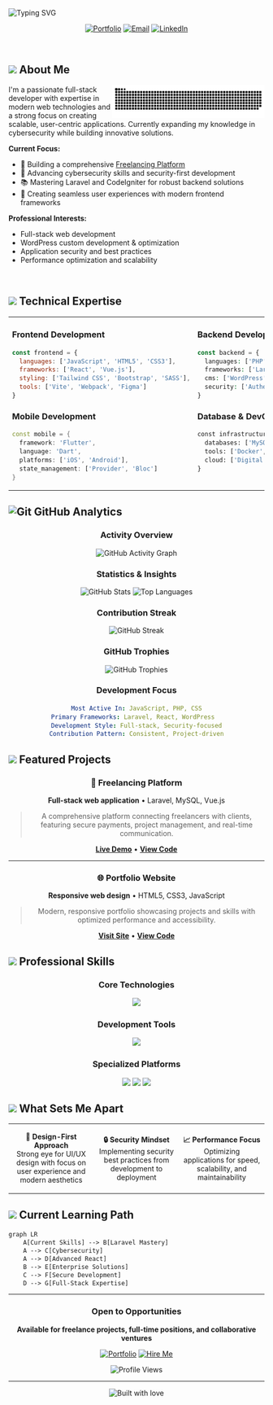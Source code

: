 <picture>
  <source media="(prefers-color-scheme: dark)" srcset="https://readme-typing-svg.demolab.com?font=Fira+Code&size=22&duration=4000&pause=500&color=A78BFA&background=00000000&center=true&vCenter=true&width=435&lines=Hi%2C+I'm+Obaid+Ullah;Frontend+Developer;WordPress+Expert;Cybersecurity+Enthusiast">
  <source media="(prefers-color-scheme: light)" srcset="https://readme-typing-svg.demolab.com?font=Fira+Code&size=22&duration=4000&pause=500&color=2563EB&background=00000000&center=true&vCenter=true&width=435&lines=Hi%2C+I'm+Obaid+Ullah;Frontend+Developer;WordPress+Expert;Cybersecurity+Enthusiast">
  <img src="https://readme-typing-svg.demolab.com?font=Fira+Code&size=22&duration=4000&pause=500&color=A78BFA&background=00000000&center=true&vCenter=true&width=435&lines=Hi%2C+I'm+Obaid+Ullah;Frontend+Developer;WordPress+Expert;Cybersecurity+Enthusiast" alt="Typing SVG" />
</picture>

<div align="center">

[![Portfolio](https://img.shields.io/badge/Portfolio-obaid.live-2563eb?style=flat&logo=safari&logoColor=white)](https://obaid.live)
[![Email](https://img.shields.io/badge/Email-obaid__ullah@aol.com-ea4335?style=flat&logo=gmail&logoColor=white)](mailto:obaid_ullah@aol.com)
[![LinkedIn](https://img.shields.io/badge/LinkedIn-Connect-0a66c2?style=flat&logo=linkedin&logoColor=white)](https://www.linkedin.com/in/obaidullah-developer/)

</div>

<br>

## <img src="https://media2.giphy.com/media/QssGEmpkyEOhBCb7e1/giphy.gif?cid=ecf05e47a0n3gi1bfqntqmob8g9aid1oyj2wr3ds3mg700bl&rid=giphy.gif" width="25"> About Me

<picture>
  <source media="(prefers-color-scheme: dark)" srcset="https://raw.githubusercontent.com/Platane/snk/output/github-contribution-grid-snake-dark.svg">
  <source media="(prefers-color-scheme: light)" srcset="https://raw.githubusercontent.com/Platane/snk/output/github-contribution-grid-snake.svg">
  <img align="right" alt="Snake eating contributions" width="300" src="https://raw.githubusercontent.com/Platane/snk/output/github-contribution-grid-snake-dark.svg" />
</picture>

I'm a passionate full-stack developer with expertise in modern web technologies and a strong focus on creating scalable, user-centric applications. Currently expanding my knowledge in cybersecurity while building innovative solutions.

**Current Focus:**
- 🚀 Building a comprehensive [Freelancing Platform](https://freelance.obaid.live)
- 🔐 Advancing cybersecurity skills and security-first development
- 📚 Mastering Laravel and CodeIgniter for robust backend solutions
- 🎯 Creating seamless user experiences with modern frontend frameworks

**Professional Interests:**
- Full-stack web development
- WordPress custom development & optimization
- Application security and best practices
- Performance optimization and scalability

<br clear="right"/>

## <img src="https://media.giphy.com/media/iY8CRBdQXODJSCERIr/giphy.gif" width="25"> Technical Expertise

<table>
<tr>
<td valign="top" width="50%">

### Frontend Development
```javascript
const frontend = {
  languages: ['JavaScript', 'HTML5', 'CSS3'],
  frameworks: ['React', 'Vue.js'],
  styling: ['Tailwind CSS', 'Bootstrap', 'SASS'],
  tools: ['Vite', 'Webpack', 'Figma']
}
```

### Mobile Development
```dart
const mobile = {
  framework: 'Flutter',
  language: 'Dart',
  platforms: ['iOS', 'Android'],
  state_management: ['Provider', 'Bloc']
}
```

</td>
<td valign="top" width="50%">

### Backend Development
```php
const backend = {
  languages: ['PHP', 'JavaScript', 'Python'],
  frameworks: ['Laravel', 'CodeIgniter', 'Node.js'],
  cms: ['WordPress', 'Custom Solutions'],
  security: ['Authentication', 'Authorization', 'Data Protection']
}
```

### Database & DevOps
```sql
const infrastructure = {
  databases: ['MySQL', 'PostgreSQL', 'MongoDB'],
  tools: ['Docker', 'Git', 'Linux'],
  cloud: ['Digital Ocean', 'AWS Basics']
}
```

</td>
</tr>
</table>

## <img src="https://media.giphy.com/media/W5eoZHPpUx9sapR0eu/giphy.gif" width="30px" alt="Git"> GitHub Analytics

<div align="center">

### **Activity Overview**
<picture>
  <source media="(prefers-color-scheme: dark)" srcset="https://github-readme-activity-graph.vercel.app/graph?username=obaid-git&custom_title=Obaid's%20GitHub%20Activity%20Graph&bg_color=0D1117&color=A78BFA&line=A78BFA&point=A78BFA&area_color=FFFFFF&title_color=FFFFFF&area=true&hide_border=true">
  <source media="(prefers-color-scheme: light)" srcset="https://github-readme-activity-graph.vercel.app/graph?username=obaid-git&custom_title=Obaid's%20GitHub%20Activity%20Graph&bg_color=FFFFFF&color=2563EB&line=2563EB&point=2563EB&area_color=E0E7FF&title_color=1F2937&area=true&hide_border=true">
  <img src="https://github-readme-activity-graph.vercel.app/graph?username=obaid-git&custom_title=Obaid's%20GitHub%20Activity%20Graph&bg_color=0D1117&color=A78BFA&line=A78BFA&point=A78BFA&area_color=FFFFFF&title_color=FFFFFF&area=true&hide_border=true" alt="GitHub Activity Graph" />
</picture>

### **Statistics & Insights**
<p align="center">
  <picture>
    <source 
      srcset="https://github-readme-stats-sigma-five.vercel.app/api?username=obaid-git&show_icons=true&theme=radical&include_all_commits=true&count_private=true&hide_border=true"
      media="(prefers-color-scheme: dark)"
    />
    <source
      srcset="https://github-readme-stats-sigma-five.vercel.app/api?username=obaid-git&show_icons=true&theme=default&include_all_commits=true&count_private=true&hide_border=true&bg_color=ffffff&title_color=2563eb&text_color=374151&icon_color=2563eb"
      media="(prefers-color-scheme: light)"
    />
    <img height="180em" src="https://github-readme-stats-sigma-five.vercel.app/api?username=obaid-git&show_icons=true&theme=radical&include_all_commits=true&count_private=true&hide_border=true" alt="GitHub Stats"/>
  </picture>
  
  <picture>
    <source 
      srcset="https://github-readme-stats-sigma-five.vercel.app/api/top-langs/?username=obaid-git&layout=compact&langs_count=8&theme=radical&hide_border=true"
      media="(prefers-color-scheme: dark)"
    />
    <source
      srcset="https://github-readme-stats-sigma-five.vercel.app/api/top-langs/?username=obaid-git&layout=compact&langs_count=8&theme=default&hide_border=true&bg_color=ffffff&title_color=2563eb&text_color=374151"
      media="(prefers-color-scheme: light)"
    />
    <img height="180em" src="https://github-readme-stats-sigma-five.vercel.app/api/top-langs/?username=obaid-git&layout=compact&langs_count=8&theme=radical&hide_border=true" alt="Top Languages"/>
  </picture>
</p>

### **Contribution Streak**
<p align="center">
  <picture>
    <source media="(prefers-color-scheme: dark)" srcset="https://streak-stats.demolab.com?user=obaid-git&theme=github-dark-blue&hide_border=true&date_format=M%20j%5B%2C%20Y%5D">
    <source media="(prefers-color-scheme: light)" srcset="https://streak-stats.demolab.com?user=obaid-git&theme=default&hide_border=true&date_format=M%20j%5B%2C%20Y%5D&ring=2563EB&fire=2563EB&currStreakLabel=374151&currStreakNum=2563EB&sideLabels=374151&sideNums=2563EB&dates=6B7280&background=FFFFFF">
    <img src="https://streak-stats.demolab.com?user=obaid-git&theme=github-dark-blue&hide_border=true&date_format=M%20j%5B%2C%20Y%5D" alt="GitHub Streak" />
  </picture>
</p>

### **GitHub Trophies**
<p align="center">
  <picture>
    <source media="(prefers-color-scheme: dark)" srcset="https://github-profile-trophy.vercel.app/?username=obaid-git&theme=discord&no-frame=true&row=1&column=6">
    <source media="(prefers-color-scheme: light)" srcset="https://github-profile-trophy.vercel.app/?username=obaid-git&theme=flat&no-frame=true&row=1&column=6">
    <img src="https://github-profile-trophy.vercel.app/?username=obaid-git&theme=discord&no-frame=true&row=1&column=6" alt="GitHub Trophies" />
  </picture>
</p>

### **Development Focus**
```yaml
Most Active In: JavaScript, PHP, CSS
Primary Frameworks: Laravel, React, WordPress  
Development Style: Full-stack, Security-focused
Contribution Pattern: Consistent, Project-driven
```

</div>

## <img src="https://media.giphy.com/media/LnQjpWaON8nhr21vNW/giphy.gif" width="25"> Featured Projects

<div align="center">

### 🚀 Freelancing Platform
**Full-stack web application** • Laravel, MySQL, Vue.js
> A comprehensive platform connecting freelancers with clients, featuring secure payments, project management, and real-time communication.

[**Live Demo**](https://freelance.obaid.live) • [**View Code**](https://github.com/obaid-git/freelancing-platform)

---

### 🌐 Portfolio Website  
**Responsive web design** • HTML5, CSS3, JavaScript
> Modern, responsive portfolio showcasing projects and skills with optimized performance and accessibility.

[**Visit Site**](https://obaid.live) • [**View Code**](https://github.com/obaid-git/portfolio)

</div>

## <img src="https://media.giphy.com/media/VgCDAzcKvsR6OM0uWg/giphy.gif" width="25"> Professional Skills

<div align="center">

### Core Technologies
<picture>
  <source media="(prefers-color-scheme: dark)" srcset="https://skillicons.dev/icons?i=html,css,js,php,laravel,react,vue,flutter,mysql,git&theme=dark">
  <source media="(prefers-color-scheme: light)" srcset="https://skillicons.dev/icons?i=html,css,js,php,laravel,react,vue,flutter,mysql,git&theme=light">
  <img src="https://skillicons.dev/icons?i=html,css,js,php,laravel,react,vue,flutter,mysql,git&theme=dark" />
</picture>

### Development Tools
<picture>
  <source media="(prefers-color-scheme: dark)" srcset="https://skillicons.dev/icons?i=vscode,figma,docker,linux,postman,bootstrap,tailwind,nodejs,mongodb,postgres&theme=dark">
  <source media="(prefers-color-scheme: light)" srcset="https://skillicons.dev/icons?i=vscode,figma,docker,linux,postman,bootstrap,tailwind,nodejs,mongodb,postgres&theme=light">
  <img src="https://skillicons.dev/icons?i=vscode,figma,docker,linux,postman,bootstrap,tailwind,nodejs,mongodb,postgres&theme=dark" />
</picture>

### Specialized Platforms
<picture>
  <source media="(prefers-color-scheme: dark)" srcset="https://skillicons.dev/icons?i=wordpress&theme=dark">
  <source media="(prefers-color-scheme: light)" srcset="https://skillicons.dev/icons?i=wordpress&theme=light">
  <img src="https://skillicons.dev/icons?i=wordpress&theme=dark" />
</picture>
<img src="https://img.shields.io/badge/CodeIgniter-EF4223?style=flat-square&logo=codeigniter&logoColor=white" height="48"/>
<img src="https://img.shields.io/badge/Cybersecurity-000000?style=flat-square&logo=security&logoColor=white" height="48"/>

</div>

## <img src="https://media.giphy.com/media/ZVik7pBtu9dNS/giphy.gif" width="25"> What Sets Me Apart

<table>
<tr>
<td width="33%" align="center">

**🎨 Design-First Approach**
<br>
Strong eye for UI/UX design with focus on user experience and modern aesthetics

</td>
<td width="33%" align="center">

**🔒 Security Mindset**
<br>
Implementing security best practices from development to deployment

</td>
<td width="33%" align="center">

**📈 Performance Focus**
<br>
Optimizing applications for speed, scalability, and maintainability

</td>
</tr>
</table>

## <img src="https://media.giphy.com/media/WUlplcMpOCEmTGBtBW/giphy.gif" width="25"> Current Learning Path

```mermaid
graph LR
    A[Current Skills] --> B[Laravel Mastery]
    A --> C[Cybersecurity]
    A --> D[Advanced React]
    B --> E[Enterprise Solutions]
    C --> F[Secure Development]
    D --> G[Full-Stack Expertise]
```

---

<div align="center">

### Open to Opportunities
**Available for freelance projects, full-time positions, and collaborative ventures**

[![Portfolio](https://img.shields.io/badge/View_Portfolio-2563eb?style=flat&logo=safari&logoColor=white)](https://obaid.live)
[![Hire Me](https://img.shields.io/badge/Upwork_Profile-10b981?style=flat&logo=upwork&logoColor=white)](https://www.upwork.com/freelancers/obaidupwork)

<picture>
  <source media="(prefers-color-scheme: dark)" srcset="https://komarev.com/ghpvc/?username=obaid-git&style=flat&color=A78BFA&label_color=0D1117">
  <source media="(prefers-color-scheme: light)" srcset="https://komarev.com/ghpvc/?username=obaid-git&style=flat&color=2563EB&label_color=FFFFFF">
  <img src="https://komarev.com/ghpvc/?username=obaid-git&style=flat&color=A78BFA&label_color=0D1117" alt="Profile Views" />
</picture>

</div>

---

<div align="center">

<picture>
  <source media="(prefers-color-scheme: dark)" srcset="https://readme-typing-svg.demolab.com?font=Fira+Code&size=14&duration=3000&pause=1000&color=64748B&background=00000000&center=true&vCenter=true&width=300&lines=Built+with+%E2%9D%A4%EF%B8%8F+and+attention+to+detail">
  <source media="(prefers-color-scheme: light)" srcset="https://readme-typing-svg.demolab.com?font=Fira+Code&size=14&duration=3000&pause=1000&color=64748B&background=00000000&center=true&vCenter=true&width=300&lines=Built+with+%E2%9D%A4%EF%B8%8F+and+attention+to+detail">
  <img src="https://readme-typing-svg.demolab.com?font=Fira+Code&size=14&duration=3000&pause=1000&color=64748B&background=00000000&center=true&vCenter=true&width=300&lines=Built+with+%E2%9D%A4%EF%B8%8F+and+attention+to+detail" alt="Built with love" />
</picture>

</div>

